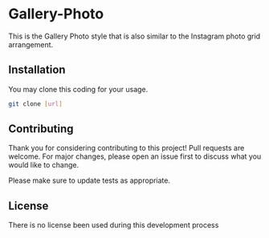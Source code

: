 # Gallery-Photo

This is the Gallery Photo style that is also similar to the Instagram photo grid arrangement.

## Installation

You may clone this coding for your usage.

```bash
git clone [url]
```

## Contributing
Thank you for considering contributing to this project! Pull requests are welcome. For major changes, please open an issue first to discuss what you would like to change.

Please make sure to update tests as appropriate.

## License
There is no license been used during this development process
